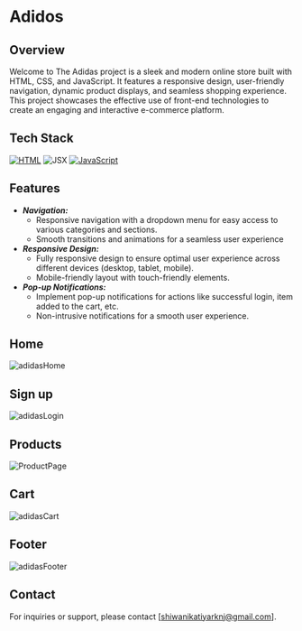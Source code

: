 # Adidos
## Overview
   Welcome to The Adidas project is a sleek and modern online store built with HTML, CSS, and JavaScript. It features a responsive design, user-friendly navigation, dynamic product displays, and seamless shopping experience. This project showcases the effective use of front-end technologies to create an engaging and interactive e-commerce platform.
## Tech Stack
[![HTML](https://img.shields.io/badge/HTML-%23E34F26.svg?style=for-the-badge&logo=html5&logoColor=white)](https://developer.mozilla.org/en-US/docs/Web/HTML)
<img alt="JSX" src="https://camo.githubusercontent.com/5f8a5e388c5d1754036cfc3576118ae0973d7fb981b80104e7dccdc615134ff1/68747470733a2f2f696d672e736869656c64732e696f2f62616467652f435353332d2532333135373242362e7376673f7374796c653d666f722d7468652d6261646765266c6f676f3d63737333266c6f676f436f6c6f723d7768697465"/>
[![JavaScript](https://img.shields.io/badge/JavaScript-%23F7DF1E.svg?style=for-the-badge&logo=javascript&logoColor=black)](https://developer.mozilla.org/en-US/docs/Web/JavaScript)

## Features
* ***Navigation:***
   * Responsive navigation with a dropdown menu for easy access to various categories and sections.
   * Smooth transitions and animations for a seamless user experience
* ***Responsive Design:***
   * Fully responsive design to ensure optimal user experience across different devices (desktop, tablet, mobile).
  * Mobile-friendly layout with touch-friendly elements.
* ***Pop-up Notifications:***
   * Implement pop-up notifications for actions like successful login, item added to the cart, etc.
  * Non-intrusive notifications for a smooth user experience.
 
## Home
![adidasHome](https://github.com/user-attachments/assets/1fb97ef2-61c9-4e69-814e-78a4cae2bb22)
## Sign up
![adidasLogin](https://github.com/user-attachments/assets/82b2d05a-7941-4674-8da7-ca32461ee942)
## Products
![ProductPage](https://github.com/user-attachments/assets/96e111cd-9529-4118-b69d-71df2c923cf1)
## Cart
![adidasCart](https://github.com/user-attachments/assets/1c8afb20-55f5-4ea3-89d0-00bfcaeca564)
## Footer
![adidasFooter](https://github.com/user-attachments/assets/ba5e9951-f3bd-479b-a1d1-8850ad0054f3)

## Contact
For inquiries or support, please contact [shiwanikatiyarknj@gmail.com].





